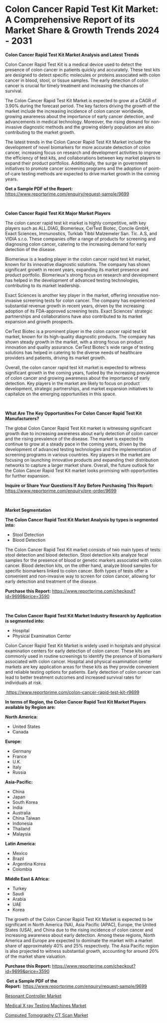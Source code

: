<p><h1>Colon Cancer Rapid Test Kit Market: A Comprehensive Report of its Market Share & Growth Trends 2024 - 2031</h1></p><p><strong>Colon Cancer Rapid Test Kit Market Analysis and Latest Trends</strong></p>
<p><p>Colon Cancer Rapid Test Kit is a medical device used to detect the presence of colon cancer in patients quickly and accurately. These test kits are designed to detect specific molecules or proteins associated with colon cancer in blood, stool, or tissue samples. The early detection of colon cancer is crucial for timely treatment and increasing the chances of survival.</p><p>The Colon Cancer Rapid Test Kit Market is expected to grow at a CAGR of 3.90% during the forecast period. The key factors driving the growth of the market include the increasing incidence of colon cancer worldwide, growing awareness about the importance of early cancer detection, and advancements in medical technology. Moreover, the rising demand for non-invasive diagnostic methods and the growing elderly population are also contributing to the market growth.</p><p>The latest trends in the Colon Cancer Rapid Test Kit Market include the development of novel biomarkers for more accurate detection of colon cancer, increasing focus on research and development activities to improve the efficiency of test kits, and collaborations between key market players to expand their product portfolios. Additionally, the surge in government initiatives to promote cancer screening programs and the adoption of point-of-care testing methods are expected to drive market growth in the coming years.</p></p>
<p><strong>Get a Sample PDF of the Report:&nbsp;</strong> <a href="https://www.reportprime.com/enquiry/request-sample/9699">https://www.reportprime.com/enquiry/request-sample/9699</a></p>
<p>&nbsp;</p>
<p><strong>Colon Cancer Rapid Test Kit Major Market Players</strong></p>
<p><p>The colon cancer rapid test kit market is highly competitive, with key players such as ALL.DIAG, Biomerieux, CerTest Biotec, Concile GmbH, Exact Sciences, Immunostics, Turklab Tibbi Malzemeler San. Tic. A.S, and VIDIA s.r.o. These companies offer a range of products for screening and diagnosing colon cancer, catering to the increasing demand for early detection of the disease.</p><p>Biomerieux is a leading player in the colon cancer rapid test kit market, known for its innovative diagnostic solutions. The company has shown significant growth in recent years, expanding its market presence and product portfolio. Biomerieux's strong focus on research and development has helped in the development of advanced testing technologies, contributing to its market leadership.</p><p>Exact Sciences is another key player in the market, offering innovative non-invasive screening tests for colon cancer. The company has experienced substantial revenue growth in recent years, driven by the increasing adoption of its FDA-approved screening tests. Exact Sciences' strategic partnerships and collaborations have also contributed to its market expansion and growth prospects.</p><p>CerTest Biotec is a prominent player in the colon cancer rapid test kit market, known for its high-quality diagnostic products. The company has shown steady growth in the market, with a strong focus on product innovation and quality assurance. CerTest Biotec's wide range of testing solutions has helped in catering to the diverse needs of healthcare providers and patients, driving its market growth.</p><p>Overall, the colon cancer rapid test kit market is expected to witness significant growth in the coming years, fueled by the increasing prevalence of colon cancer and growing awareness about the importance of early detection. Key players in the market are likely to focus on product development, strategic partnerships, and market expansion initiatives to capitalize on the emerging opportunities in this space.</p></p>
<p>&nbsp;</p>
<p><strong>What Are The Key Opportunities For Colon Cancer Rapid Test Kit Manufacturers?</strong></p>
<p><p>The global Colon Cancer Rapid Test Kit market is witnessing significant growth due to increasing awareness about early detection of colon cancer and the rising prevalence of the disease. The market is expected to continue to grow at a steady pace in the coming years, driven by the development of advanced testing technologies and the implementation of screening programs in various countries. Key players in the market are focusing on launching innovative products and expanding their distribution networks to capture a larger market share. Overall, the future outlook for the Colon Cancer Rapid Test Kit market looks promising with opportunities for further expansion.</p></p>
<p><strong>Inquire or Share Your Questions If Any Before Purchasing This Report:</strong> <a href="https://www.reportprime.com/enquiry/pre-order/9699">https://www.reportprime.com/enquiry/pre-order/9699</a></p>
<p>&nbsp;</p>
<p><strong>Market Segmentation</strong></p>
<p><strong>The Colon Cancer Rapid Test Kit Market Analysis by types is segmented into:</strong></p>
<p><ul><li>Stool Detection</li><li>Blood Detection</li></ul></p>
<p><p>The Colon Cancer Rapid Test Kit market consists of two main types of tests: stool detection and blood detection. Stool detection kits analyze fecal samples for the presence of blood or genetic markers associated with colon cancer. Blood detection kits, on the other hand, analyze blood samples for specific biomarkers linked to colon cancer. Both types of tests offer a convenient and non-invasive way to screen for colon cancer, allowing for early detection and treatment of the disease.</p></p>
<p><strong>Purchase this Report:&nbsp;</strong><a href="https://www.reportprime.com/checkout?id=9699&price=3590">https://www.reportprime.com/checkout?id=9699&price=3590</a></p>
<p>&nbsp;</p>
<p><strong>The Colon Cancer Rapid Test Kit Market Industry Research by Application is segmented into:</strong></p>
<p><ul><li>Hospital</li><li>Physical Examination Center</li></ul></p>
<p><p>Colon Cancer Rapid Test Kit Market is widely used in hospitals and physical examination centers for early detection of colon cancer. These kits are commonly used in routine screenings to identify the presence of biomarkers associated with colon cancer. Hospital and physical examination center markets are key application areas for these kits as they provide convenient and reliable testing options for patients. Early detection of colon cancer can lead to better treatment outcomes and increased survival rates for individuals at risk.</p></p>
<p><a href="https://www.reportprime.com/colon-cancer-rapid-test-kit-r9699">&nbsp;https://www.reportprime.com/colon-cancer-rapid-test-kit-r9699</a></p>
<p><strong>In terms of Region, the Colon Cancer Rapid Test Kit Market Players available by Region are:</strong></p>
<p>
    <p> <strong> North America: </strong>
        <ul>
            <li>United States</li>
            <li>Canada</li>
        </ul>
        </p> 
    <p> <strong> Europe: </strong>
        <ul>
            <li>Germany</li>
            <li>France</li>
            <li>U.K.</li>
            <li>Italy</li>
            <li>Russia</li>
        </ul>
        </p> 
    <p> <strong> Asia-Pacific: </strong>
        <ul>
            <li>China</li>
            <li>Japan</li>
            <li>South Korea</li>
            <li>India</li>
            <li>Australia</li>
            <li>China Taiwan</li>
            <li>Indonesia</li>
            <li>Thailand</li>
            <li>Malaysia</li>
        </ul>
        </p> 
    <p> <strong> Latin America: </strong>
        <ul>
            <li>Mexico</li>
            <li>Brazil</li>
            <li>Argentina Korea</li>
            <li>Colombia</li>
        </ul>
        </p> 
    <p> <strong> Middle East & Africa: </strong>
        <ul>
            <li>Turkey</li>
            <li>Saudi</li>
            <li>Arabia</li>
            <li>UAE</li>
            <li>Korea</li>
        </ul>
    </p>
    </p>
<p><p>The growth of the Colon Cancer Rapid Test Kit Market is expected to be significant in North America (NA), Asia Pacific (APAC), Europe, the United States (USA), and China due to the rising incidence of colon cancer and increasing awareness about early detection. Among these regions, North America and Europe are expected to dominate the market with a market share of approximately 40% and 25% respectively. The Asia Pacific region is also projected to witness substantial growth, accounting for around 20% of the market share valuation.</p></p>
<p><strong>Purchase this Report: </strong><a href="https://www.reportprime.com/checkout?id=9699&price=3590">https://www.reportprime.com/checkout?id=9699&price=3590</a></p>
<p>&nbsp;<strong>Get a Sample PDF of the Report:&nbsp;&nbsp;</strong><a href="https://www.reportprime.com/enquiry/request-sample/9699">https://www.reportprime.com/enquiry/request-sample/9699</a></p>
<p><strong></strong></p>
<p><p><a href="https://unruly-ladybug-44b.notion.site/Resonant-Controller-Market-Report-Reveals-the-Latest-Trends-And-Growth-Opportunities-of-this-Market-354d437c15dc4753824ff61b4097623f">Resonant Controller Market</a></p><p><a href="https://github.com/lataunyatinikmelvin59ilbd0dv/Market-Research-Report-List-2/blob/main/medical-x-ray-testing-machines-market.md">Medical X ray Testing Machines Market</a></p><p><a href="https://github.com/pgtimber/Market-Research-Report-List-2/blob/main/computed-tomography-ct-scan-market.md">Computed Tomography CT Scan Market</a></p></p>
